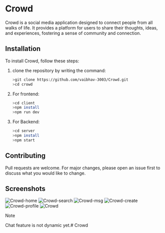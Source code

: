 # Crowd
Crowd is a social media application designed to connect people from all walks of life. It provides a platform for users to share their thoughts, ideas, and experiences, fostering a sense of community and connection.
## Installation
To install Crowd, follow these steps:
1. clone the repository by writing the command:
   
   ```bash
   >git clone https://github.com/vaibhav-3003/Crowd.git
   >cd crowd
2. For frontend:
   ```bash
   >cd client
   >npm install
   >npm run dev
3. For Backend:
   ```bash
   >cd server
   >npm install
   >npm start
## Contributing
Pull requests are welcome. For major changes, please open an issue first to discuss what you would like to change.
## Screenshots
![Crowd-home](https://github.com/vaibhav-3003/Crowd/assets/105808552/bbe2d996-519a-49bd-bce2-85b25beb3643)
![Crowd-search](https://github.com/vaibhav-3003/Crowd/assets/105808552/61a6c2f6-ca8b-473a-8713-768808568694)
![Crowd-msg](https://github.com/vaibhav-3003/Crowd/assets/105808552/812b482e-984f-432d-8e5a-cffad1f125d3)
![Crowd-create](https://github.com/vaibhav-3003/Crowd/assets/105808552/a55cd555-efa1-4960-8b1d-848a740862b6)
![Crowd-profile](https://github.com/vaibhav-3003/Crowd/assets/105808552/1e147458-8da3-456b-b725-b09b085d1193)
![Crowd](https://github.com/vaibhav-3003/Crowd/assets/105808552/94939e1b-ce8a-4b49-9273-5224be276c2d)

> [!NOTE]
> Chat feature is not dynamic yet.#   C r o w d  
 